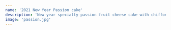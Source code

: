 ```yaml
---
name: '2021 New Year Passion cake'
description: 'New year specialty passion fruit cheese cake with chiffon, cream cheese, and passion fruit two ways'
image: 'passion.jpg'
---
```

